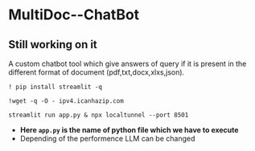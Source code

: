 # MultiDoc--ChatBot 
## Still working on it
A custom chatbot tool which give answers of query if it is present in the different format of document (pdf,txt,docx,xlxs,json).

```
! pip install streamlit -q
```
```
!wget -q -O - ipv4.icanhazip.com
```
```
streamlit run app.py & npx localtunnel --port 8501
```
-  **Here `app.py` is the name of python file which we have to execute**
- Depending of the performence LLM can be changed
